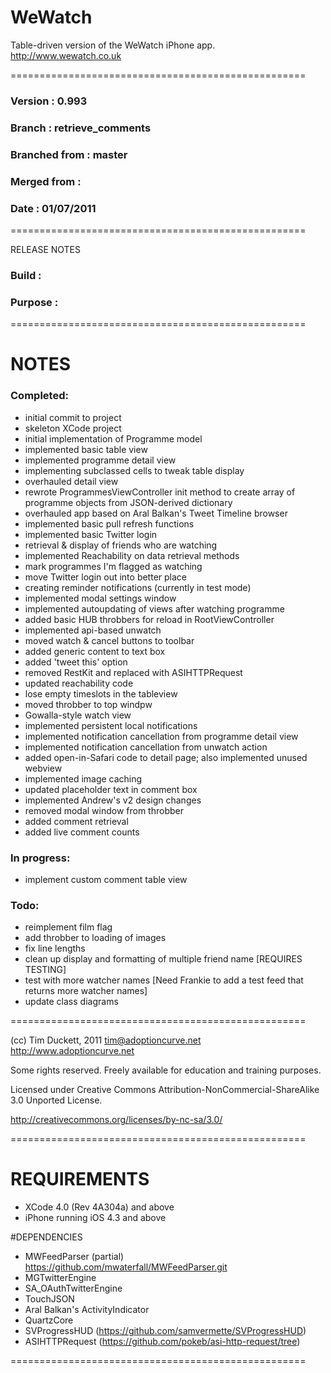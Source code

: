 # WeWatch

Table-driven version of the WeWatch iPhone app.
http://www.wewatch.co.uk

===================================================

### Version         :   0.993
### Branch          :   retrieve_comments
### Branched from   :   master
### Merged from     :   
### Date            :   01/07/2011

===================================================

RELEASE NOTES

### Build           :   
### Purpose         :   

===================================================
# NOTES

### Completed:

- initial commit to project
- skeleton XCode project
- initial implementation of Programme model
- implemented basic table view
- implemented programme detail view
- implementing subclassed cells to tweak table display
- overhauled detail view
- rewrote ProgrammesViewController init method to create array of programme objects from JSON-derived dictionary
- overhauled app based on Aral Balkan's Tweet Timeline browser
- implemented basic pull refresh functions
- implemented basic Twitter login
- retrieval & display of friends who are watching
- implemented Reachability on data retrieval methods
- mark programmes I'm flagged as watching
- move Twitter login out into better place
- creating reminder notifications (currently in test mode)
- implemented modal settings window
- implemented autoupdating of views after watching programme
- added basic HUB throbbers for reload in RootViewController
- implemented api-based unwatch
- moved watch & cancel buttons to toolbar
- added generic content to text box
- added 'tweet this' option
- removed RestKit and replaced with ASIHTTPRequest
- updated reachability code
- lose empty timeslots in the tableview
- moved throbber to top windpw
- Gowalla-style watch view
- implemented persistent local notifications
- implemented notification cancellation from programme detail view
- implemented notification cancellation from unwatch action
- added open-in-Safari code to detail page; also implemented unused webview
- implemented image caching
- updated placeholder text in comment box
- implemented Andrew's v2 design changes
- removed modal window from throbber
- added comment retrieval
- added live comment counts

### In progress:
- implement custom comment table view

### Todo:
- reimplement film flag
- add throbber to loading of images
- fix line lengths
- clean up display and formatting of multiple friend name [REQUIRES TESTING]
- test with more watcher names [Need Frankie to add a test feed that returns more watcher names]
- update class diagrams

===================================================

(cc) Tim Duckett, 2011
tim@adoptioncurve.net
http://www.adoptioncurve.net

Some rights reserved.  Freely available for
education and training purposes.

Licensed under Creative Commons
Attribution-NonCommercial-ShareAlike 3.0
Unported License.

http://creativecommons.org/licenses/by-nc-sa/3.0/

===================================================

# REQUIREMENTS

- XCode 4.0 (Rev 4A304a) and above
- iPhone running iOS 4.3 and above

#DEPENDENCIES

- MWFeedParser (partial) https://github.com/mwaterfall/MWFeedParser.git
- MGTwitterEngine
- SA_OAuthTwitterEngine
- TouchJSON
- Aral Balkan's ActivityIndicator
- QuartzCore
- SVProgressHUD (https://github.com/samvermette/SVProgressHUD)
- ASIHTTPRequest (https://github.com/pokeb/asi-http-request/tree)

===================================================
